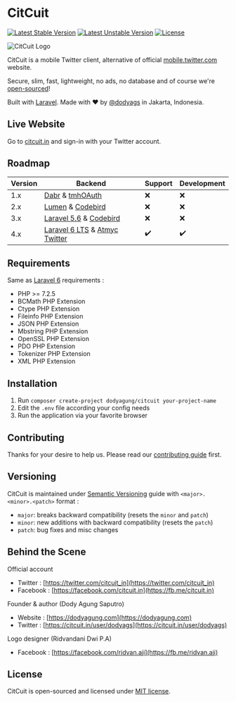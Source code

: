 # CitCuit

[![Latest Stable Version](https://poser.pugx.org/dodyagung/citcuit/v/stable)](https://packagist.org/packages/dodyagung/citcuit)
[![Latest Unstable Version](https://poser.pugx.org/dodyagung/citcuit/v/unstable)](https://packagist.org/packages/dodyagung/citcuit)
[![License](https://poser.pugx.org/dodyagung/citcuit/license)](https://packagist.org/packages/dodyagung/citcuit)

![CitCuit Logo](https://citcuit.in/assets/img/logo.png)

CitCuit is a mobile Twitter client, alternative of official [mobile.twitter.com](https://mobile.twitter.com) website.

Secure, slim, fast, lightweight, no ads, no database and of course we're [open-sourced](https://github.com/dodyagung/CitCuit)!

Built with [Laravel](https://laravel.com). Made with :heart: by [@dodyags](https://twitter.com/dodyags) in Jakarta, Indonesia.

## Live Website

Go to [citcuit.in](https://citcuit.in) and sign-in with your Twitter account.

## Roadmap

| Version | Backend                                                                                                 | Support            | Development        |
| ------- | ------------------------------------------------------------------------------------------------------- | ------------------ | ------------------ |
| 1.x     | [Dabr](https://code.google.com/archive/p/dabr/) & [tmhOAuth](https://github.com/themattharris/tmhOAuth) | :x:                | :x:                |
| 2.x     | [Lumen](https://lumen.laravel.com/) & [Codebird](https://www.jublo.net/projects/codebird/php)           | :x:                | :x:                |
| 3.x     | [Laravel 5.6](https://laravel.com/) & [Codebird](https://www.jublo.net/projects/codebird/php)           | :x:                | :x:                |
| 4.x     | [Laravel 6 LTS](https://laravel.com/) & [Atmyc Twitter](https://github.com/atymic/twitter)              | :heavy_check_mark: | :heavy_check_mark: |

## Requirements

Same as [Laravel 6](https://laravel.com/docs/6.x#server-requirements) requirements :

-   PHP >= 7.2.5
-   BCMath PHP Extension
-   Ctype PHP Extension
-   Fileinfo PHP Extension
-   JSON PHP Extension
-   Mbstring PHP Extension
-   OpenSSL PHP Extension
-   PDO PHP Extension
-   Tokenizer PHP Extension
-   XML PHP Extension

## Installation

1. Run `composer create-project dodyagung/citcuit your-project-name`
2. Edit the `.env` file according your config needs
3. Run the application via your favorite browser

## Contributing

Thanks for your desire to help us. Please read our [contributing guide](https://github.com/dodyagung/citcuit/blob/develop/CONTRIBUTING.md) first.

## Versioning

CitCuit is maintained under [Semantic Versioning](http://semver.org) guide with `<major>.<minor>.<patch>` format :

-   `major`: breaks backward compatibility (resets the `minor` and `patch`)
-   `minor`: new additions with backward compatibility (resets the `patch`)
-   `patch`: bug fixes and misc changes

## Behind the Scene

Official account

-   Twitter : [https://twitter.com/citcuit_in](https://twitter.com/citcuit_in)
-   Facebook : [https://facebook.com/citcuit.in](https://fb.me/citcuit.in)

Founder & author (Dody Agung Saputro)

-   Website : [https://dodyagung.com](https://dodyagung.com)
-   Twitter : [https://citcuit.in/user/dodyags](https://citcuit.in/user/dodyags)

Logo designer (Ridvandani Dwi P.A)

-   Facebook : [https://facebook.com/ridvan.aji](https://fb.me/ridvan.aji)

## License

CitCuit is open-sourced and licensed under [MIT license](https://github.com/dodyagung/citcuit/blob/develop/LICENSE.md).
